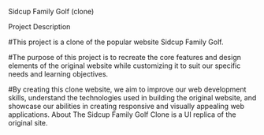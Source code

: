 

Sidcup Family Golf (clone)

Project Description

#This project is a clone of the popular website Sidcup Family Golf.

#The purpose of this project is to recreate the core features and design elements of the original website while customizing 
it to suit our specific needs and learning objectives.

#By creating this clone website, we aim to improve our web development skills, understand the technologies used in building 
the original website, and showcase our abilities in creating responsive and visually appealing web applications. About The 
Sidcup Family Golf Clone is a UI replica of the original site.


